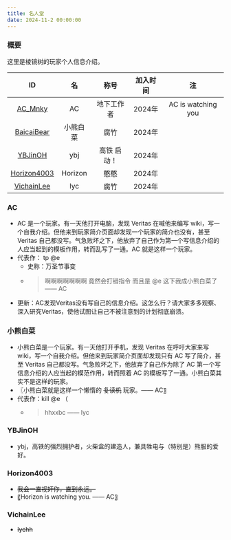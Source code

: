 ```yaml
---
title: 名人堂
date: 2024-11-2 00:00:00
---
```


### 概要

这里是棱镜树的玩家个人信息介绍。

| ID | 名 | 称号 | 加入时间 | 注 |
|:--:|:--:|:--:|:--:|:--:|
| [AC_Mnky](#AC) | AC | 地下工作者 | 2024年 | AC is watching you |
| [BaicaiBear](#小熊白菜) | 小熊白菜 | 腐竹 | 2024年 | |
| [YBJinOH](#YBJinOH) | ybj | 高铁 启动！ | 2024年 | |
| [Horizon4003](#Horizon4003) | Horizon | 憨憨 | 2024年 | |
| [VichainLee](#VichainLee) | lyc | 腐竹 | 2024年 | |

### AC

- AC 是一个玩家。有一天他打开电脑，发现 Veritas 在喊他来编写 wiki，写一个自我介绍。但他来到玩家简介页面却发现一个玩家的简介也没有，甚至 Veritas 自己都没写。气急败坏之下，他放弃了自己作为第一个写信息介绍的人应当起到的模板作用，转而乱写了一通。AC 就是这样一个玩家。
- 代表作： tp @e
  - 史称：万圣节事变
  - > 啊啊啊啊啊啊啊
    > 竟然会打错指令
    > 而且是 @e
    > 这下我成小熊白菜了
    > —— AC
- 更新：AC发现Veritas没有写自己的信息介绍。这怎么行？请大家多多观察、深入研究Veritas，使他试图让自己不被注意到的计划彻底崩溃。

### 小熊白菜

- 小熊白菜是一个玩家。有一天他打开手机，发现 Veritas 在呼吁大家来写 wiki，写一个自我介绍。但他来到玩家简介页面却发现只有 AC 写了简介，甚至 Veritas 自己都没写。气急败坏之下，他放弃了自己作为除了 AC 第一个写信息介绍的人应当起的模范作用，转而照着 AC 的模板写了一通。小熊白菜其实不是这样的玩家。
- 〖小熊白菜就是这样一个懒惰的 ~~复读机~~ 玩家。—— AC〗
- 代表作：kill @e （
  - > hhxxbc
    > —— lyc

### YBJinOH

- ybj，高铁的强烈拥护者，火柴盒的建造人，兼具牲电与（特别是）熊服的爱好。

### Horizon4003

- ~~我会一直视奸你，直到永远。~~
- 〖Horizon is watching you. —— AC〗

### VichainLee

- ~~lychh~~
